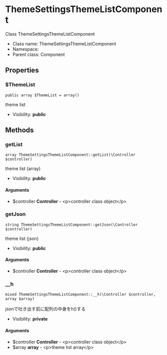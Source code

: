 ThemeSettingsThemeListComponent
===============

Class ThemeSettingsThemeListComponent




* Class name: ThemeSettingsThemeListComponent
* Namespace: 
* Parent class: Component





Properties
----------


### $ThemeList

    public array $ThemeList = array()

theme list



* Visibility: **public**


Methods
-------


### getList

    array ThemeSettingsThemeListComponent::getList(\Controller $controller)

theme list (array)



* Visibility: **public**


#### Arguments
* $controller **Controller** - &lt;p&gt;controller class object&lt;/p&gt;



### getJson

    string ThemeSettingsThemeListComponent::getJson(\Controller $controller)

theme list (json)



* Visibility: **public**


#### Arguments
* $controller **Controller** - &lt;p&gt;controller class object&lt;/p&gt;



### __h

    mixed ThemeSettingsThemeListComponent::__h(\Controller $controller, array $array)

jsonで吐き出す前に配列の中身をh()する



* Visibility: **private**


#### Arguments
* $controller **Controller** - &lt;p&gt;controller class object&lt;/p&gt;
* $array **array** - &lt;p&gt;theme list array&lt;/p&gt;


